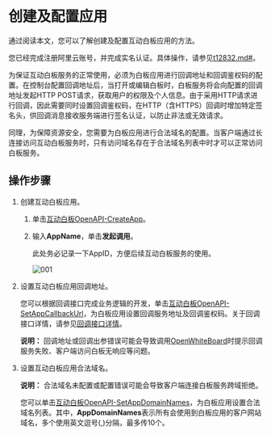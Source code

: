 # 创建及配置应用

通过阅读本文，您可以了解创建及配置互动白板应用的方法。

您已经完成注册阿里云账号，并完成实名认证。具体操作，请参见[t12832.md\#]()。

为保证互动白板服务的正常使用，必须为白板应用进行回调地址和回调鉴权码的配置。在控制台配置回调地址后，当打开或编辑白板时，白板服务将会向配置的回调地址发起HTTP POST请求，获取用户的权限及个人信息。由于采用HTTP请求进行回调，因此需要同时设置回调鉴权码，在HTTP（含HTTPS）回调时增加特定签名头，供回调消息接收服务端进行签名认证，以防止非法或无效请求。

同理，为保障资源安全，您需要为白板应用进行合法域名的配置。当客户端通过长连接访问互动白板服务时，只有访问域名存在于合法域名列表中时才可以正常访问白板服务。

## 操作步骤

1.  创建互动白板应用。

    1.  单击[互动白板OpenAPI-CreateApp](https://next.api.aliyun.com/api/rtc-white-board/2020-12-14/CreateApp?params=%7B%7D)。

    2.  输入**AppName**，单击**发起调用**。

        此处务必记录一下AppID，方便后续互动白板服务的使用。

        ![001](https://static-aliyun-doc.oss-accelerate.aliyuncs.com/assets/img/zh-CN/3518717161/p259362.png)

2.  设置互动白板应用回调地址。

    您可以根据回调接口完成业务逻辑的开发，单击[互动白板OpenAPI-SetAppCallbackUrl](https://next.api.aliyun.com/api/rtc-white-board/2020-12-14/SetAppCallbackUrl?params=%7B%7D)，为白板应用设置回调服务地址及回调鉴权码。关于回调接口详情，请参见[回调接口详情]()。

    **说明：** 回调地址或回调出参错误可能会导致调用[OpenWhiteBoard](/cn.zh-CN/互动白板解决方案（邀测中）/服务端API/2020-12-14版本/白板文档接口/OpenWhiteBoard.md)时提示回调服务失败、客户端访问白板无响应等问题。

3.  设置互动白板应用合法域名。

    **说明：** 合法域名未配置或配置错误可能会导致客户端连接白板服务跨域拒绝。

    您可以单击[互动白板OpenAPI-SetAppDomainNames](https://next.api.aliyun.com/api/rtc-white-board/2020-12-14/SetAppDomainNames?params=%7B%7D)，为白板应用设置合法域名列表。其中，**AppDomainNames**表示所有会使用到白板应用的客户网站域名，多个使用英文逗号\(,\)分隔，最多传10个。


